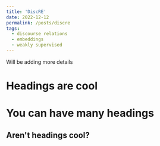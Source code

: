 ```yaml
---
title: 'DiscRE'
date: 2022-12-12
permalink: /posts/discre
tags:
  - discourse relations
  - embeddings
  - weakly supervised
---
```


Will be adding more details

Headings are cool
======

You can have many headings
======

Aren't headings cool?
------

